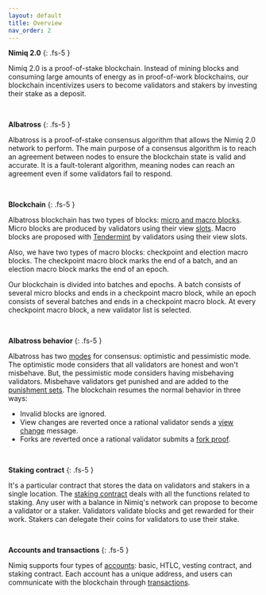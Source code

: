```yaml
---
layout: default
title: Overview
nav_order: 2
---
```


**Nimiq 2.0**
{: .fs-5 }

Nimiq 2.0 is a proof-of-stake blockchain. Instead of mining blocks and consuming large amounts of energy as in proof-of-work blockchains, our blockchain incentivizes users to become validators and stakers by investing their stake as a deposit.

<br/>

**Albatross**
{: .fs-5 }

Albatross is a proof-of-stake consensus algorithm that allows the Nimiq 2.0 network to perform. The main purpose of a consensus algorithm is to reach an agreement between nodes to ensure the blockchain state is valid and accurate. It is a fault-tolerant algorithm, meaning nodes can reach an agreement even if some validators fail to respond.

<br/>

**Blockchain**
{: .fs-5 }

Albatross blockchain has two types of blocks: [micro and macro blocks](/docs/block-format). Micro blocks are produced by validators using their view [slots](/docs/slots). Macro blocks are proposed with [Tendermint](/docs/tendermint) by validators using their view slots.

Also, we have two types of macro blocks: checkpoint and election macro blocks. The checkpoint macro block marks the end of a batch, and an election macro block marks the end of an epoch.

Our blockchain is divided into batches and epochs. A batch consists of several micro blocks and ends in a checkpoint macro block, while an epoch consists of several batches and ends in a checkpoint macro block. At every checkpoint macro block, a new validator list is selected.

<br/>

**Albatross behavior**
{: .fs-5 }

Albatross has two [modes](/docs/behavior-modes) for consensus: optimistic and pessimistic mode. The optimistic mode considers that all validators are honest and won't misbehave. But, the pessimistic mode considers having misbehaving validators. Misbehave validators get punished and are added to the [punishment sets](/docs/punishments). The blockchain resumes the normal behavior in three ways:

- Invalid blocks are ignored.
- View changes are reverted once a rational validator sends a [view change](/docs/view-change) message.
- Forks are reverted once a rational validator submits a [fork proof](/docs/fork-proofs).

<br/>

**Staking contract**
{: .fs-5 }

It's a particular contract that stores the data on validators and stakers in a single location. The [staking contract](/docs/staking-contract) deals with all the functions related to staking. Any user with a balance in Nimiq's network can propose to become a validator or a staker. Validators validate blocks and get rewarded for their work. Stakers can delegate their coins for validators to use their stake.

<br/>

**Accounts and transactions**
{: .fs-5 }

Nimiq supports four types of [accounts](/docs/accounts): basic, HTLC, vesting contract, and staking contract. Each account has a unique address, and users can communicate with the blockchain through [transactions](/docs/transactions).